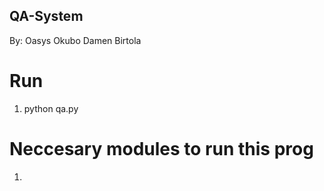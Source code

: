 ## QA-System

By:
Oasys Okubo
Damen Birtola

# Run
1. python qa.py


# Neccesary modules to run this prog
1. 
